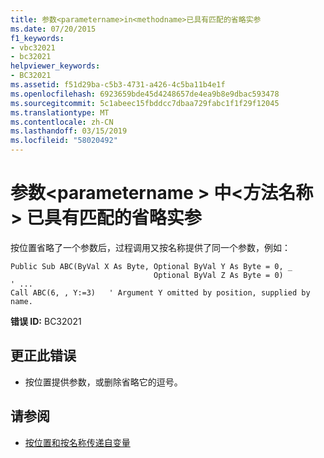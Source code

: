 ```yaml
---
title: 参数<parametername>in<methodname>已具有匹配的省略实参
ms.date: 07/20/2015
f1_keywords:
- vbc32021
- bc32021
helpviewer_keywords:
- BC32021
ms.assetid: f51d29ba-c5b3-4731-a426-4c5ba11b4e1f
ms.openlocfilehash: 6923659bde45d4248657de4ea9b8e9dbac593478
ms.sourcegitcommit: 5c1abeec15fbddcc7dbaa729fabc1f1f29f12045
ms.translationtype: MT
ms.contentlocale: zh-CN
ms.lasthandoff: 03/15/2019
ms.locfileid: "58020492"
---
```

# <a name="parameter-parametername-in-methodname-already-has-a-matching-omitted-argument"></a>参数\<parametername > 中\<方法名称 > 已具有匹配的省略实参
按位置省略了一个参数后，过程调用又按名称提供了同一个参数，例如：  
  
```  
Public Sub ABC(ByVal X As Byte, Optional ByVal Y As Byte = 0, _  
                                Optional ByVal Z As Byte = 0)  
' ...  
Call ABC(6, , Y:=3)   ' Argument Y omitted by position, supplied by name.  
```  
  
 **错误 ID:** BC32021  
  
## <a name="to-correct-this-error"></a>更正此错误  
  
-   按位置提供参数，或删除省略它的逗号。  
  
## <a name="see-also"></a>请参阅

- [按位置和按名称传递自变量](../../visual-basic/programming-guide/language-features/procedures/passing-arguments-by-position-and-by-name.md)
